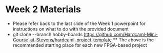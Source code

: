 # Week 2 Materials

* Please refer back to the last slide of the Week 1 powerpoint for instructions on what to do with the provided document
* git clone --branch hobby-boards https://github.com/Hardcaml-Mini-Course-at-Stevens/hardcaml-project-template
  ** The above is the recommended starting place for each new FPGA-based project
